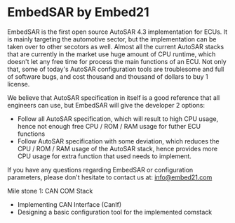 # EmbedSAR by Embed21
EmbedSAR is the first open source AutoSAR 4.3 implementation for ECUs. It is mainly targeting the automotive sector, but the implementation can be taken over to other secotors as well. Almost all the current AutoSAR stacks that are currently in the market use huge amount of CPU runtime, which doesn't let any free time for process the main functions of an ECU. Not only that, some of today's AutoSAR configuration tools are troublesome and full of software bugs, and cost thousand and thousand of dollars to buy 1 license.

We believe that AutoSAR specification in itself is a good reference that all engineers can use, but EmbedSAR will give the developer 2 options:
- Follow all AutoSAR specification, which will result to high CPU usage, hence not enough free CPU / ROM / RAM usage for futher ECU functions
- Follow AutoSAR specification with some deviation, which reduces the CPU / ROM / RAM usage of the AutoSAR stack, hence provides more CPU usage for extra function that used needs to implement.

If you have any questions regarding EmbedSAR or configuration parameters, please don't hesitate to contact us at:
info@embed21.com

Mile stone 1: CAN COM Stack
- Implementing CAN Interface (CanIf)
- Designing a basic configuration tool for the implemented comstack
